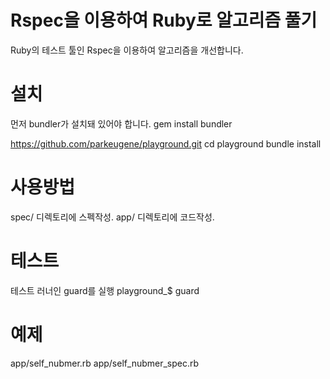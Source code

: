 Rspec을 이용하여 Ruby로 알고리즘 풀기
====================================
Ruby의 테스트 툴인 Rspec을 이용하여 알고리즘을 개선합니다.

설치
===
먼저 bundler가 설치돼 있어야 합니다. 
gem install bundler 

https://github.com/parkeugene/playground.git
cd playground
bundle install

사용방법
=======
spec/ 디렉토리에 스펙작성.
app/ 디렉토리에 코드작성.

테스트
=====
테스트 러너인 guard를 실행
playground_$ guard 

예제
====
app/self_nubmer.rb
app/self_nubmer_spec.rb

